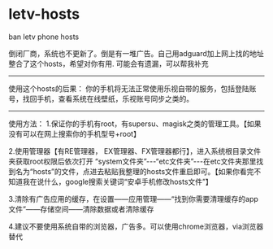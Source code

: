 # letv-hosts
ban letv phone hosts


倒闭厂商，系统也不更新了。倒是有一堆广告。自己用adguard加上网上找的地址整合了这个hosts，希望对你有用.
可能会有遗漏，可以帮我补充

--------------------------------
使用这个hosts的后果：
你的手机将无法正常使用乐视自带的服务，包括登陆账号，找回手机，查看系统在线壁纸，乐视账号同步之类的。

--------------------------------

使用方法：
1.保证你的手机有root，有supersu、magisk之类的管理工具。【如果没有可以在网上搜索你的手机型号+root】

2.使用管理器【有RE管理器， EX管理器、FX管理器都行】，进入系统根目录文件夹获取root权限后依次打开 “system文件夹”---“etc文件夹”---在etc文件夹那里找到名为“hosts”的文件，点进去粘贴我整理的hosts文件重启即可。【如果你看完不知道我在说什么，google搜索关键词“安卓手机修改hosts文件”】

3.清除有广告应用的缓存，在设置——应用管理——“找到你需要清理缓存的app文件”——存储空间——清除数据或者清除缓存

4.建议不要使用系统自带的浏览器，广告多。可以使用chrome浏览器，via浏览器替代
